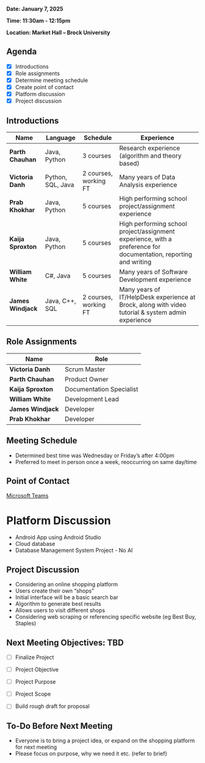 
**Date: January 7, 2025**

**Time: 11:30am - 12:15pm**

**Location: Market Hall – Brock University**

## Agenda  
- [x] Introductions 
- [x] Role assignments  
- [x] Determine meeting schedule 
- [x] Create point of contact 
- [x] Platform discussion 
- [x] Project discussion  

## Introductions 
| **Name**            | **Language**           | **Schedule**             | **Experience**                                                       |
|---------------------|------------------------|--------------------------|---------------------------------------------------------------------|
| **Parth Chauhan**    | Java, Python           | 3 courses                | Research experience (algorithm and theory based)                    |
| **Victoria Danh**    | Python, SQL, Java      | 2 courses, working FT    | Many years of Data Analysis experience                               |
| **Prab Khokhar**     | Java, Python           | 5 courses                | High performing school project/assignment experience                 |
| **Kaija Sproxton**   | Java, Python           | 5 courses                | High performing school project/assignment experience, with a preference for documentation, reporting and writing |
| **William White**    | C#, Java               | 5 courses                | Many years of Software Development experience                        |
| **James Windjack**   | Java, C++, SQL         | 2 courses, working FT    | Many years of IT/HelpDesk experience at Brock, along with video tutorial & system admin experience  |

 

## Role Assignments 
| **Name**             | **Role**                |
|----------------------|-------------------------|
| **Victoria Danh**    | Scrum Master            |
| **Parth Chauhan**    | Product Owner           |
| **Kaija Sproxton**   | Documentation Specialist|
| **William White**    | Development Lead        |
| **James Windjack**   | Developer               |
| **Prab Khokhar**     | Developer               |


## Meeting Schedule 
- Determined best time was Wednesday or Friday’s after 4:00pm 
- Preferred to meet in person once a week, reoccurring on same day/time 


## Point of Contact  
[Microsoft Teams](https://teams.microsoft.com/l/team/19%3AKYHcB7uAWxNosl60JBX62GZlobP0iQp_9s-SGHV0wXw1%40thread.tacv2/conversations?groupId=8461e70f-4dbe-474e-93ed-bb319f7cf969&tenantId=76ae1115-1efc-4af2-a536-e2b2443af1a0)


# Platform Discussion 
- Android App using Android Studio 
- Cloud database 
- Database Management System Project - No AI 


## Project Discussion 
- Considering an online shopping platform 
- Users create their own “shops” 
- Initial interface will be a basic search bar 
- Algorithm to generate best results 
- Allows users to visit different shops 
- Considering web scraping or referencing specific website (eg Best Buy, Staples)  


## Next Meeting Objectives: TBD 
- [ ] Finalize Project 
- [ ] Project Objective 
- [ ] Project Purpose 
- [ ] Project Scope 
- [ ] Build rough draft for proposal 


## To-Do Before Next Meeting 
- Everyone is to bring a project idea, or expand on the shopping platform for next meeting 
- Please focus on purpose, why we need it etc. (refer to brief) 

 

 
